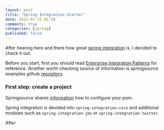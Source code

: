 ```yaml
---
layout: post
title: "Spring Integration Starter"
date: 2012-07-31 02:50
comments: true
categories: [spring]
published: false
---
```


After hearing here and there how great [spring integration][1] is, I decided to check it out.

Before you start, first you should read [Enterprise Integration Patterns][2] for reference.
Another worth checking source of information is springsource
examples github [repository][3].


### First step: create a project

Springsource shares [information][4] how to configure your pom.

Spring integration is devided into ``spring-integration-core`` and additional modules such as ``spring-integration-jmx`` or ``spring-integration-twitter``.

After

[1]: http://www.springsource.org/spring-integration/            "Spring Integration Project"
[2]: http://www.eaipatterns.com/toc.html                        "Enterprise Integration Patterns - TOC"
[3]: https://github.com/SpringSource/spring-integration-samples "Spring Integration Examples"
[4]: http://www.springsource.org/node/2962                      "List of spring integration modules"